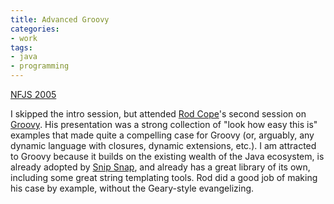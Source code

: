 ```yaml
---
title: Advanced Groovy
categories:
- work
tags:
- java
- programming
---
```


[NFJS 2005](gateway-software-symposium-2005.html)

I skipped the intro session, but attended [Rod Cope][1]'s second session on [Groovy][2].  His presentation was a strong collection of "look how easy this is" examples that made quite a compelling case for Groovy (or, arguably, any dynamic language with closures, dynamic extensions, etc.).  I am attracted to Groovy because it builds on the existing wealth of the Java ecosystem, is already adopted by [Snip Snap][3], and already has a great library of its own, including some great string templating tools.  Rod did a good job of making his case by example, without the Geary-style evangelizing.

   [1]: http://www.openlogic.com/company.php?content=management
   [2]: http://groovy.codehaus.org/
   [3]: http://snipsnap.org/
